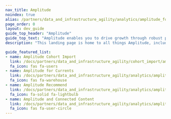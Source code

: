```yaml
---
nav_title: Amplitude
noindex: true
alias: /partners/data_and_infrastructure_agility/analytics/amplitude_for_currents/
page_order: 0
layout: dev_guide
guide_top_header: "Amplitude"
guide_top_text: "Amplitude enables you to drive growth through robust product and behavioral analytics. Gain a thorough understanding of exactly what behaviors and traits are common among user segments to inform powerful targeting."
description: "This landing page is home to all things Amplitude, including Amplitude for Currents, Amplitude Recommend, and how to leverage Amplitude and Connected Content."

guide_featured_list:
- name: Amplitude Cohort Import
  link: /docs/partners/data_and_infrastructure_agility/cohort_import/amplitude/
  fa_icon: fas fa-users
- name: Amplitude for Currents
  link: /docs/partners/data_and_infrastructure_agility/analytics/amplitude/amplitude_for_currents/
  fa_icon: fas fa-warehouse
- name: Amplitude Recommend
  link: /docs/partners/data_and_infrastructure_agility/analytics/amplitude/amplitude_audiences/
  fa_icon: fa-solid fa-lightbulb
- name: Amplitude and Connected Content
  link: /docs/partners/data_and_infrastructure_agility/analytics/amplitude/amplitude_user_profile_api/
  fa_icon: fas fa-user-circle
---
```


<br> 